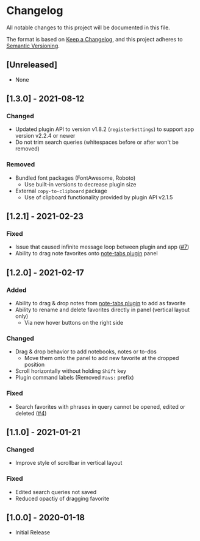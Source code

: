 # Changelog

All notable changes to this project will be documented in this file.

The format is based on [Keep a Changelog](https://keepachangelog.com/en/1.0.0/),
and this project adheres to [Semantic Versioning](https://semver.org/spec/v2.0.0.html).

## [Unreleased]

- None

## [1.3.0] - 2021-08-12

### Changed

- Updated plugin API to version v1.8.2 (`registerSettings`) to support app version v2.2.4 or newer
- Do not trim search queries (whitespaces before or after won't be removed)

### Removed

- Bundled font packages (FontAwesome, Roboto)
  - Use built-in versions to decrease plugin size
- External `copy-to-clipboard` package
  - Use of clipboard functionality provided by plugin API v2.1.5

## [1.2.1] - 2021-02-23

### Fixed

- Issue that caused infinite message loop between plugin and app ([#7](https://github.com/benji300/joplin-note-tabs/issues/7))
- Ability to drag note favorites onto [note-tabs plugin](https://github.com/benji300/joplin-note-tabs) panel

## [1.2.0] - 2021-02-17

### Added

- Ability to drag & drop notes from [note-tabs plugin](https://github.com/benji300/joplin-note-tabs) to add as favorite
- Ability to rename and delete favorites directly in panel (vertical layout only)
  - Via new hover buttons on the right side

### Changed

- Drag & drop behavior to add notebooks, notes or to-dos
  - Move them onto the panel to add new favorite at the dropped position
- Scroll horizontally without holding `Shift` key
- Plugin command labels (Removed `Favs:` prefix)

### Fixed

- Search favorites with phrases in query cannot be opened, edited or deleted ([#4](https://github.com/benji300/joplin-favorites/issues/4))

## [1.1.0] - 2021-01-21

### Changed

- Improve style of scrollbar in vertical layout

### Fixed

- Edited search queries not saved
- Reduced opactiy of dragging favorite

## [1.0.0] - 2020-01-18

- Initial Release
